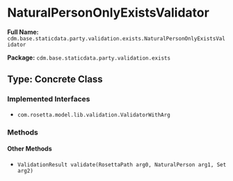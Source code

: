 # NaturalPersonOnlyExistsValidator

**Full Name:** `cdm.base.staticdata.party.validation.exists.NaturalPersonOnlyExistsValidator`

**Package:** `cdm.base.staticdata.party.validation.exists`

## Type: Concrete Class

### Implemented Interfaces

- `com.rosetta.model.lib.validation.ValidatorWithArg`

### Methods

#### Other Methods

- `ValidationResult validate(RosettaPath arg0, NaturalPerson arg1, Set arg2)`

